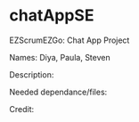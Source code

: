 # chatAppSE

EZScrumEZGo: Chat App Project

Names: Diya, Paula, Steven

Description:

Needed dependance/files:

Credit:
